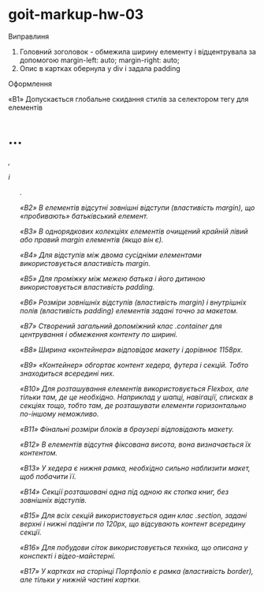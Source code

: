 # goit-markup-hw-03

Виправлиня

1. Головний зоголовок - обмежила ширину елементу і відцентрувала за допомогою   margin-left: auto;
  margin-right: auto;
2. Опис в картках обернула у div і задала padding


Оформлення

«B1» Допускається глобальне скидання стилів за селектором тегу для елементів <h1>...<h6>, <p> і <ul>.

«B2» В елементів відсутні зовнішні відступи (властивість margin), що «пробивають» батьківський елемент.

«B3» В однорядкових колекціях елементів очищений крайній лівий або правий margin елементів (якщо він є).

«B4» Для відступів між двома сусідніми елементами використовується властивість margin.

«B5» Для проміжку між межею батька і його дитиною використовується властивість padding.

«B6» Розміри зовнішніх відступів (властивість margin) і внутрішніх полів (властивість padding) елементів задані точно за макетом.

«B7» Створений загальний допоміжний клас .container для центрування і обмеження контенту по ширині.

«B8» Ширина «контейнера» відповідає макету і дорівнює 1158px.

«B9» «Контейнер» обгортає контент хедера, футера і секцій. Тобто знаходиться всередині них.

«B10» Для розташування елементів використовується Flexbox, але тільки там, де це необхідно. Наприклад у шапці, навігації, списках в секціях тощо, тобто там, де розташувати елементи горизонтально по-іншому неможливо.

«B11» Фінальні розміри блоків в браузері відповідають макету.

«B12» В елементів відсутня фіксована висота, вона визначається їх контентом.

«B13» У хедера є нижня рамка, необхідно сильно наблизити макет, щоб побачити її.

«B14» Секції розташовані одна під одною як стопка книг, без зовнішніх відступів.

«B15» Для всіх секцій використовується один клас .section, задані верхні і нижні падінги по 120px, що відсувають контент всередину секції.

«B16» Для побудови сіток використовується техніка, що описана у конспекті і відео-майстерні.

«B17» У картках на сторінці Портфоліо є рамка (властивість border), але тільки у нижній частині картки.